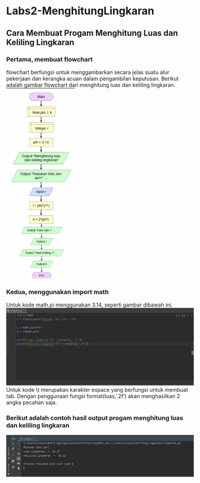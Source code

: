 # Labs2-MenghitungLingkaran
## Cara Membuat Progam Menghitung Luas dan Keliling Lingkaran

### Pertama, membuat flowchart 
flowchart berfungsi untuk menggambarkan secara jelas suatu alur pekerjaan dan kerangka acuan dalam pengambilan keputusan. Berikut adalah gambar flowchart dari menghitung luas dan keliling lingkaran.                                  
![Gambar](capture/ss1.png)
### Kedua, menggunakan import math
Untuk kode math.pi menggunakan 3.14, seperti gambar dibawah ini. 
![Gambar](capture/ss2.png) 
Untuk kode \t merupakan karakter espace yang berfungsi untuk membuat tab. Dengan penggunaan fungsi format(luas,’.2f’) akan menghasilkan 2 angka pecahan saja.  
### Berikut adalah contoh hasil output progam menghitung luas dan keliling lingkaran
![Gambar](capture/ss3.png)